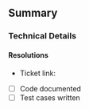 ## Summary

<!-- Include a non-technical summary of the change, including relevant motivation and context and listing any required dependencies/ -->

### Technical Details

<!-- Add any relevant technical details. If none are required, delete this heading. -->

#### Resolutions

<!--
Closing magic words: close, closes, closed, closing fix, fixes, fixed, fixing, resolve, resolves, resolved, resolving, complete, completes, completed, completing
Non-closing magic words: ref, references, part of, related to, contributes to, towards
-->

- Ticket link: 
- [ ] Code documented
- [ ] Test cases written
